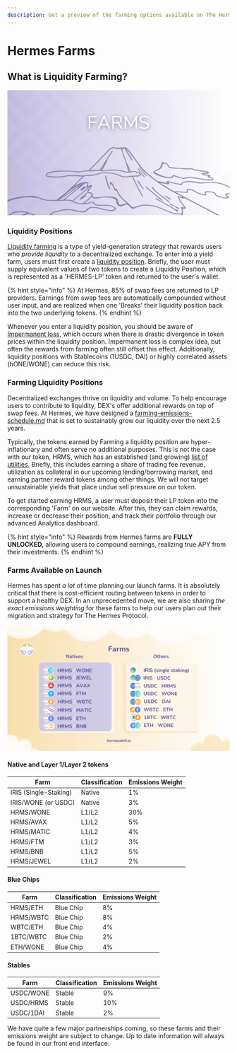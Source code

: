 ```yaml
---
description: Get a preview of the farming options available on The Hermes Protocol
---
```


# Hermes Farms

## What is Liquidity Farming?

![](../.gitbook/assets/farms.png)

### Liquidity Positions

[Liquidity farming](https://wiki.hermesdefi.io/index.php?title=Introduction\_To\_DeFi#Yield\_Farming) is a type of yield-generation strategy that rewards users who _provide liquidity_ to a decentralized exchange. To enter into a yield farm, users must first create a [liquidity position](https://wiki.hermesdefi.io/index.php?title=How\_To\_Create\_an\_LP\_Pair). Briefly, the user must supply equivalent values of two tokens to create a Liquidity Position, which is represented as a 'HERMES-LP' token and returned to the user's wallet.&#x20;

{% hint style="info" %}
At Hermes, 85% of swap fees are returned to LP providers. Earnings from swap fees are automatically compounded without user input, and are realized when one 'Breaks' their liquidity position back into the two underlying tokens.
{% endhint %}

Whenever you enter a liquidity position, you should be aware of [Impermanent loss](https://wiki.hermesdefi.io/index.php?title=Introduction\_To\_DeFi#Impermanent\_Loss), which occurs when there is drastic divergence in token prices within the liquidity position. Impermanent loss is complex idea, but often the rewards from farming often still offset this effect. Additionally, liquidity positions with Stablecoins (1USDC, DAI) or highly correlated assets (hONE/WONE) can reduce this risk.

### Farming Liquidity Positions

Decentralized exchanges thrive on liquidity and volume. To help encourage users to contribute to liquidity, DEX's offer additional rewards on top of swap fees. At Hermes, we have designed a  [farming-emissions-schedule.md](../tokenomics/farming-emissions-schedule.md "mention") that is set to sustainably grow our liquidity over the next 2.5 years.&#x20;

Typically, the tokens earned by Farming a liquidity position are hyper-inflationary and often serve no additional purposes. This is not the case with our token, HRMS, which has an established (and growing) [list of utilities.](../tokenomics/tokens-iris-plts-and-hrms.md#usdhrms-utility-and-ecosystem) Briefly, this includes earning a share of trading fee revenue, utilization as collateral in our upcoming lending/borrowing market, and earning partner reward tokens among other things. We will not target unsustainable yields that place undue sell pressure on our token.&#x20;

To get started earning HRMS, a user must deposit their LP token into the corresponding 'Farm' on our website. After this, they can claim rewards, increase or decrease their position, and track their portfolio through our advanced Analytics dashboard.

{% hint style="info" %}
Rewards from Hermes farms are **FULLY UNLOCKED,** allowing users to compound earnings, realizing true APY from their investments.
{% endhint %}

### Farms Available on Launch

Hermes has spent _a lot_ of time planning our launch farms. It is absolutely critical that there is cost-efficient routing between tokens in order to support a healthy DEX. In an unprecedented move, we are also sharing _the exact emissions weighting_ for these farms to help our users plan out their migration and strategy for The Hermes Protocol.&#x20;

![](<../.gitbook/assets/Farm List UPDATE.png>)

#### Native and Layer 1/Layer 2 tokens

| Farm                  | Classification | Emissions Weight |
| --------------------- | -------------- | ---------------- |
| IRIS (Single-Staking) | Native         | 1%               |
| IRIS/WONE (or USDC)   | Native         | 3%               |
| HRMS/WONE             | L1/L2          | 30%              |
| HRMS/AVAX             | L1/L2          | 5%               |
| HRMS/MATIC            | L1/L2          | 4%               |
| HRMS/FTM              | L1/L2          | 3%               |
| HRMS/BNB              | L1/L2          | 5%               |
| HRMS/JEWEL            | L1/L2          | 2%               |

#### Blue Chips

| Farm      | Classification | Emissions Weight |
| --------- | -------------- | ---------------- |
| HRMS/ETH  | Blue Chip      | 8%               |
| HRMS/WBTC | Blue Chip      | 8%               |
| WBTC/ETH  | Blue Chip      | 4%               |
| 1BTC/WBTC | Blue Chip      | 2%               |
| ETH/WONE  | Blue Chip      | 4%               |

#### Stables

| Farm      | Classification | Emissions Weight |
| --------- | -------------- | ---------------- |
| USDC/WONE | Stable         | 9%               |
| USDC/HRMS | Stable         | 10%              |
| USDC/1DAI | Stable         | 2%               |



We have quite a few major partnerships coming, so these farms and their emissions weight are subject to change. Up to date information will always be found in our front end interface.
